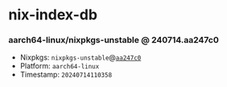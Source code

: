 # nix-index-db
### aarch64-linux/nixpkgs-unstable @ 240714.aa247c0
- Nixpkgs: `nixpkgs-unstable`@[`aa247c0`](https://github.com/NixOS/nixpkgs/commit/aa247c0c90ecf4ae7a032c54fdc21b91ca274062)
- Platform: `aarch64-linux`
- Timestamp: `20240714110358`
